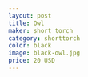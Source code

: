 ```yaml
---
layout: post
title: Owl
maker: short torch
category: shorttorch
color: black
image: black-owl.jpg
price: 20 USD
---
```

